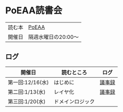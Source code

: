 # PoEAA読書会

|||
|----|----|
|読む本|[PoEAA](https://amzn.to/3qsnejT)|
|開催日|隔週水曜日の20:00～|

## ログ

|開催日|読むところ|ログ|
|----|----|----|
|第一回:12/16(水)|はじめに|[議事録](doc/00_はじめに.md)|
|第二回:1/13(水)|レイヤ化|[議事録](doc/01_レイヤ化.md)|
|第三回:1/20(水)|ドメインロジック||
